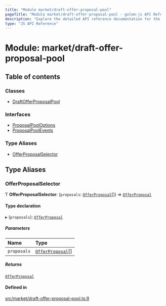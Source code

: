 ```yaml
---
title: "Module market/draft-offer-proposal-pool"
pageTitle: "Module market/draft-offer-proposal-pool - golem-js API Reference"
description: "Explore the detailed API reference documentation for the Module market/draft-offer-proposal-pool within the golem-js SDK for the Golem Network."
type: "JS API Reference"
---
```

# Module: market/draft-offer-proposal-pool

## Table of contents

### Classes

- [DraftOfferProposalPool](../classes/market_draft_offer_proposal_pool.DraftOfferProposalPool)

### Interfaces

- [ProposalPoolOptions](../interfaces/market_draft_offer_proposal_pool.ProposalPoolOptions)
- [ProposalPoolEvents](../interfaces/market_draft_offer_proposal_pool.ProposalPoolEvents)

### Type Aliases

- [OfferProposalSelector](market_draft_offer_proposal_pool#offerproposalselector)

## Type Aliases

### OfferProposalSelector

Ƭ **OfferProposalSelector**: (`proposals`: [`OfferProposal`](../classes/market_proposal_offer_proposal.OfferProposal)[]) => [`OfferProposal`](../classes/market_proposal_offer_proposal.OfferProposal)

#### Type declaration

▸ (`proposals`): [`OfferProposal`](../classes/market_proposal_offer_proposal.OfferProposal)

##### Parameters

| Name | Type |
| :------ | :------ |
| `proposals` | [`OfferProposal`](../classes/market_proposal_offer_proposal.OfferProposal)[] |

##### Returns

[`OfferProposal`](../classes/market_proposal_offer_proposal.OfferProposal)

#### Defined in

[src/market/draft-offer-proposal-pool.ts:9](https://github.com/golemfactory/golem-js/blob/ed1cf1df/src/market/draft-offer-proposal-pool.ts#L9)
